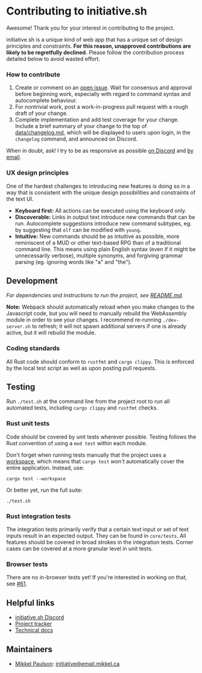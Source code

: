 # Contributing to initiative.sh

Awesome! Thank you for your interest in contributing to the project.

initiative.sh is a unique kind of web app that has a unique set of design
principles and constraints. **For this reason, unapproved contributions are
likely to be regretfully declined.** Please follow the contribution process
detailed below to avoid wasted effort.

### How to contribute

1. Create or comment on an [open
   issue](https://github.com/initiative-sh/initiative.sh/issues). Wait for
   consensus and approval before beginning work, especially with regard to
   command syntax and autocomplete behaviour.
2. For nontrivial work, post a work-in-progress pull request with a rough draft
   of your change.
3. Complete implementation and add test coverage for your change. Include a
   brief summary of your change to the top of
   [data/changelog.md](https://github.com/initiative-sh/initiative.sh/blob/main/data/changelog.md),
   which will be displayed to users upon login, in the `changelog` command, and
   announced on Discord.

When in doubt, ask! I try to be as responsive as possible [on
Discord](https://discord.gg/ZrqJPpxXVZ) and [by
email](mailto:support@initiative.sh).

### UX design principles

One of the hardest challenges to introducing new features is doing so in a way
that is consistent with the unique design possibilities and constraints of the
text UI.

* **Keyboard first:** All actions can be executed using the keyboard only.
* **Discoverable:** Links in output text introduce new commands that can be run.
  Autocomplete suggestions introduce new command subtypes, eg. by suggesting
  that `elf` can be modified with `young`.
* **Intuitive:** New commands should be as intuitive as possible, more
  reminiscent of a MUD or other text-based RPG than of a traditional command
  line. This means using plain English syntax (even if it might be unnecessarily
  verbose), multiple synonyms, and forgiving grammar parsing (eg. ignoring words
  like "a" and "the").

## Development

*For dependencies and instructions to run the project, see
[README.md](https://github.com/initiative-sh/initiative.sh#running-the-project).*

**Note:** Webpack should automatically reload when you make changes to the
Javascript code, but you will need to manually rebuild the WebAssembly module in
order to see your changes. I recommend re-running `./dev-server.sh` to refresh;
it will not spawn additional servers if one is already active, but it will
rebuild the module.

### Coding standards

All Rust code should conform to `rustfmt` and `cargo clippy`. This is enforced
by the local test script as well as upon posting pull requests.

## Testing

Run `./test.sh` at the command line from the project root to run all automated
tests, including `cargo clippy` and `rustfmt` checks.

### Rust unit tests

Code should be covered by unit tests wherever possible. Testing follows the Rust
convention of using a `mod test` within each module.

Don't forget when running tests manually that the project uses a
[workspace](https://doc.rust-lang.org/cargo/reference/workspaces.html), which
means that `cargo test` *won't* automatically cover the entire application.
Instead, use:

    cargo test --workspace

Or better yet, run the full suite:

    ./test.sh

### Rust integration tests

The integration tests primarily verify that a certain text input or set of text
inputs result in an expected output. They can be found in `core/tests`. All
features should be covered in broad strokes in the integration tests. Corner
cases can be covered at a more granular level in unit tests.

### Browser tests

There are no in-browser tests yet! If you're interested in working on that, see
[#61](https://github.com/initiative-sh/initiative.sh/issues/61).

## Helpful links

* [initiative.sh Discord](https://discord.gg/ZrqJPpxXVZ)
* [Project
  tracker](https://github.com/initiative-sh/initiative.sh/projects?query=is%3Aopen)
* [Technical docs](https://initiative.sh/doc/initiative_core/)

## Maintainers

* [Mikkel Paulson](https://mikkel.ca/): initiative@email.mikkel.ca
